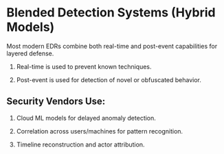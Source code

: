 # Blended Detection Systems (Hybrid Models)

Most modern EDRs combine both real-time and post-event capabilities for layered defense.

1) Real-time is used to prevent known techniques.

2) Post-event is used for detection of novel or obfuscated behavior.

## Security Vendors Use:

1) Cloud ML models for delayed anomaly detection.

2) Correlation across users/machines for pattern recognition.

3) Timeline reconstruction and actor attribution.
